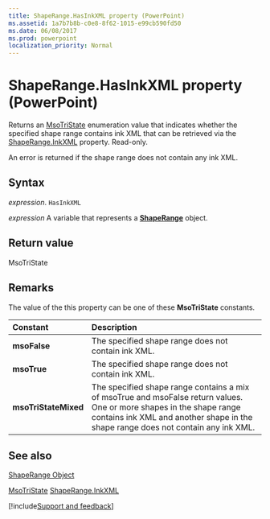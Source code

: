 ```yaml
---
title: ShapeRange.HasInkXML property (PowerPoint)
ms.assetid: 1a7b7b8b-c0e8-8f62-1015-e99cb590fd50
ms.date: 06/08/2017
ms.prod: powerpoint
localization_priority: Normal
---
```



# ShapeRange.HasInkXML property (PowerPoint)

Returns an [MsoTriState](Office.MsoTriState.md) enumeration value that indicates whether the specified shape range contains ink XML that can be retrieved via the [ShapeRange.InkXML](PowerPoint.shaperange.inkxml.md) property. Read-only.

An error is returned if the shape range does not contain any ink XML.

## Syntax

_expression_. `HasInkXML`

 _expression_ A variable that represents a **[ShapeRange](PowerPoint.ShapeRange.md)** object.


## Return value

MsoTriState


## Remarks

The value of the this property can be one of these  **MsoTriState** constants.



|Constant|Description|
|:-----|:-----|
|**msoFalse**|The specified shape range does not contain ink XML.|
|**msoTrue**| The specified shape range does not contain ink XML.|
|**msoTriStateMixed**| The specified shape range contains a mix of msoTrue and msoFalse return values. One or more shapes in the shape range contains ink XML and another shape in the shape range does not contain any ink XML.|

## See also


[ShapeRange Object](PowerPoint.ShapeRange.md)



[MsoTriState](Office.MsoTriState.md)
[ShapeRange.InkXML](PowerPoint.shaperange.inkxml.md)

[!include[Support and feedback](~/includes/feedback-boilerplate.md)]